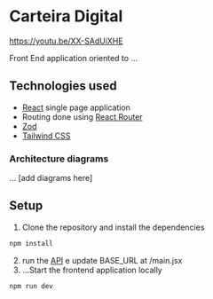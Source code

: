 # Carteira Digital

https://youtu.be/XX-SAdUiXHE

Front End application oriented to ...

## Technologies used

- [React](https://reactjs.org/) single page application
- Routing done using [React Router](https://reactrouter.com/)
- [Zod](https://zod.dev/)
- [Tailwind CSS](https://tailwindcss.com/)

### Architecture diagrams

... \[add diagrams here\]

## Setup

1. Clone the repository and install the dependencies
```bash
npm install
```
2. run the [API](https://github.com/Flaviocrtt/diowallet-api) e update BASE_URL at /main.jsx
3. ...Start the frontend application locally
```bash
npm run dev
```
